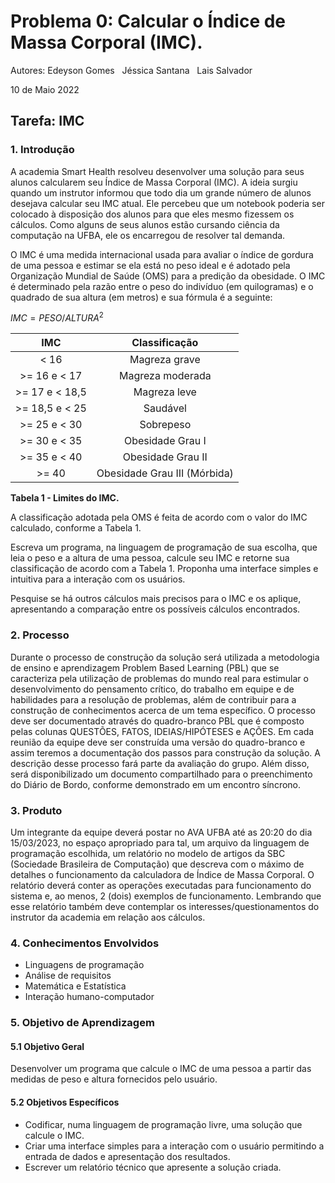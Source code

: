 # Problema 0: Calcular o Índice de Massa Corporal (IMC).

Autores: Edeyson Gomes  &nbsp;  Jéssica Santana &nbsp;    Lais Salvador

10 de Maio 2022

## **Tarefa: IMC**

### **1. Introdução**

A academia Smart Health resolveu desenvolver uma solução para seus alunos calcularem seu Índice de Massa Corporal (IMC). A ideia surgiu quando um instrutor informou que todo dia um grande número de alunos desejava calcular seu IMC atual. Ele percebeu que um notebook poderia ser colocado à disposição dos alunos para que eles mesmo fizessem os cálculos. Como alguns de seus alunos estão cursando ciência da computação na UFBA, ele os encarregou de resolver tal demanda.

O IMC é uma medida internacional usada para avaliar o índice de gordura de uma pessoa e estimar se ela está no peso ideal e é adotado pela Organização Mundial de Saúde (OMS) para a predição da obesidade. O IMC é determinado pela razão entre o peso do indivíduo (em quilogramas) e o quadrado de sua altura (em metros) e sua fórmula é a seguinte:  

$IMC = PESO / ALTURA^2$


|**IMC**|**Classificação**|
| :-: | :-: |
|< 16|Magreza grave|
|>= 16 e < 17 |Magreza moderada|
|>= 17 e < 18,5|Magreza leve|
|>= 18,5 e < 25|Saudável|
|>= 25 e < 30|Sobrepeso|
|>= 30 e < 35|Obesidade Grau I|
|>= 35 e < 40|Obesidade Grau II|
|>= 40|Obesidade Grau III (Mórbida)|


**Tabela 1 - Limites do IMC.**

A classificação adotada pela OMS é feita de acordo com o valor do IMC calculado, conforme a Tabela 1.

Escreva um programa, na linguagem de programação de sua escolha, que leia o peso e a altura de uma pessoa, calcule seu IMC e retorne sua classificação de acordo com a Tabela 1. Proponha uma interface simples e intuitiva para a interação com os usuários. 

Pesquise se há outros cálculos mais precisos para o IMC e os aplique, apresentando a comparação entre os possíveis cálculos encontrados.

### **2. Processo** 
Durante o processo de construção da solução será utilizada a metodologia de ensino e aprendizagem Problem Based Learning (PBL) que se caracteriza pela utilização de problemas do mundo real para estimular o desenvolvimento do pensamento crítico, do trabalho em equipe e de habilidades para a resolução de problemas, além de contribuir para a construção de conhecimentos acerca de um tema específico. O processo deve ser documentado através do quadro-branco PBL que é composto pelas colunas QUESTÕES, FATOS, IDEIAS/HIPÓTESES e AÇÕES. Em cada reunião da equipe deve ser construída uma versão do quadro-branco e assim teremos a documentação dos passos para construção da solução. A descrição desse processo fará parte da avaliação do grupo. Além disso, será disponibilizado um documento compartilhado para o preenchimento do Diário de Bordo, conforme demonstrado em um encontro síncrono.

### **3. Produto** 
Um integrante da equipe deverá postar no AVA UFBA até as 20:20 do dia 15/03/2023, no espaço apropriado para tal, um arquivo da linguagem de programação escolhida, um relatório no modelo de artigos da SBC (Sociedade Brasileira de Computação) que descreva com o máximo de detalhes o funcionamento da calculadora de Índice de Massa Corporal. O relatório deverá conter as operações executadas para funcionamento do sistema e, ao menos, 2 (dois) exemplos de funcionamento. Lembrando que esse relatório também deve contemplar os interesses/questionamentos do instrutor da academia em relação aos cálculos.
### **4. Conhecimentos Envolvidos** 
- Linguagens de programação 
- Análise de requisitos
- Matemática e Estatística
- Interação humano-computador

### **5. Objetivo de Aprendizagem**
#### **5.1 Objetivo Geral**
Desenvolver um programa que calcule o IMC de uma pessoa a partir das medidas de peso e altura fornecidos pelo usuário.
#### **5.2 Objetivos Específicos** 
- Codificar, numa linguagem de programação livre, uma solução que calcule o IMC.
- Criar uma interface simples para a interação com o usuário permitindo a entrada de dados e apresentação dos resultados.
- Escrever um relatório técnico que apresente a solução criada.


